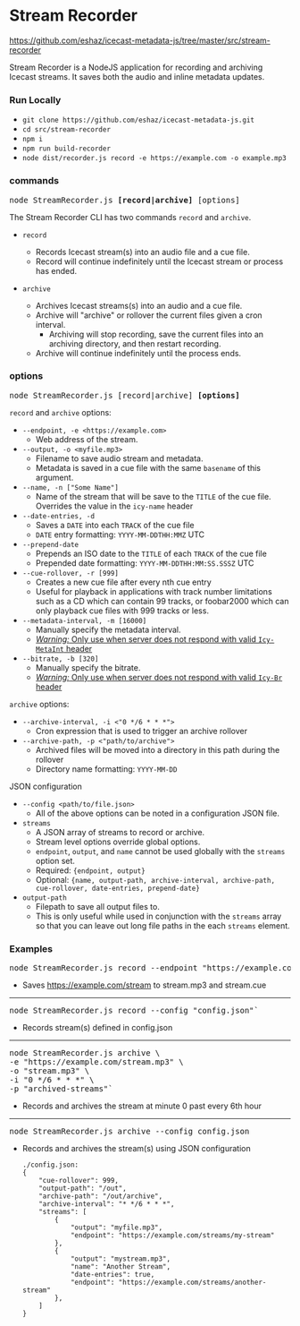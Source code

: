 # Stream Recorder

https://github.com/eshaz/icecast-metadata-js/tree/master/src/stream-recorder

Stream Recorder is a NodeJS application for recording and archiving Icecast streams. It saves both the audio and inline metadata updates.

### Run Locally

* `git clone https://github.com/eshaz/icecast-metadata-js.git`
* `cd src/stream-recorder`
* `npm i`
* `npm run build-recorder`
* `node dist/recorder.js record -e https://example.com -o example.mp3`

### commands

<pre>node StreamRecorder.js <b>[record|archive]</b> [options]</pre>

The Stream Recorder CLI has two commands `record` and `archive`.

* `record`
  * Records Icecast stream(s) into an audio file and a cue file.
  * Record will continue indefinitely until the Icecast stream or process has ended.

* `archive`
  * Archives Icecast streams(s) into an audio and a cue file.
  * Archive will "archive" or rollover the current files given a cron interval.
    * Archiving will stop recording, save the current files into an archiving directory, and then restart recording.
  * Archive will continue indefinitely until the process ends.


### options

<pre>node StreamRecorder.js [record|archive] <b>[options]</b></pre>

`record` and `archive` options:

* `--endpoint, -e <https://example.com>`
  * Web address of the stream.
* `--output, -o <myfile.mp3>`
  * Filename to save audio stream and metadata.
  * Metadata is saved in a cue file with the same `basename` of this argument.
* `--name, -n ["Some Name"]`
  * Name of the stream that will be save to the `TITLE` of the cue file. Overrides the value in the `icy-name` header
* `--date-entries, -d`
  * Saves a `DATE` into each `TRACK` of the cue file
  * `DATE` entry formatting: `YYYY-MM-DDTHH:MMZ` UTC
* `--prepend-date`
  * Prepends an ISO date to the `TITLE` of each `TRACK` of the cue file
  * Prepended date formatting: `YYYY-MM-DDTHH:MM:SS.SSSZ` UTC
* `--cue-rollover, -r [999]`
  * Creates a new cue file after every nth cue entry
  * Useful for playback in applications with track number limitations such as a CD which can contain 99 tracks, or foobar2000 which can only playback cue files with 999 tracks or less.
* `--metadata-interval, -m [16000]`
  * Manually specify the metadata interval.
  * <u>*Warning:* Only use when server does not respond with valid `Icy-MetaInt` header</u>
* `--bitrate, -b [320]`
  * Manually specify the bitrate.
  * <u>*Warning:* Only use when server does not respond with valid `Icy-Br` header</u>

`archive` options:

* `--archive-interval, -i <"0 */6 * * *">`
  * Cron expression that is used to trigger an archive rollover
* `--archive-path, -p <"path/to/archive">`
  * Archived files will be moved into a directory in this path during the rollover
  * Directory name formatting: `YYYY-MM-DD`

JSON configuration

* `--config <path/to/file.json>`
  * All of the above options can be noted in a configuration JSON file.
* `streams`
  * A JSON array of streams to record or archive.
  * Stream level options override global options.
  * `endpoint`, `output`, and `name` cannot be used globally with the `streams` option set.
  * Required: `{endpoint, output}`
  * Optional: `{name, output-path, archive-interval, archive-path, cue-rollover, date-entries, prepend-date}`
* `output-path`
  * Filepath to save all output files to.
  * This is only useful while used in conjunction with the `streams` array so that you can leave out long file paths in the each `streams` element.

### Examples

<pre>node StreamRecorder.js record --endpoint "https://example.com/stream.mp3" --output "stream.mp3"</pre>
   * Saves https://example.com/stream to stream.mp3 and stream.cue
   ---
<pre>node StreamRecorder.js record --config "config.json"`</pre>
   * Records stream(s) defined in config.json
   ---
<pre>
node StreamRecorder.js archive \
-e "https://example.com/stream.mp3" \
-o "stream.mp3" \
-i "0 */6 * * *" \
-p "archived-streams"`
</pre>  
  * Records and archives the stream at minute 0 past every 6th hour
  ---
<pre>node StreamRecorder.js archive --config config.json</pre>
  * Records and archives the stream(s) using JSON configuration

     ```
     ./config.json:
     {
         "cue-rollover": 999,
         "output-path": "/out",
         "archive-path": "/out/archive",
         "archive-interval": "* */6 * * *",
         "streams": [
             {
                 "output": "myfile.mp3",
                 "endpoint": "https://example.com/streams/my-stream"
             },
             {
                 "output": "mystream.mp3",
                 "name": "Another Stream",
                 "date-entries": true,
                 "endpoint": "https://example.com/streams/another-stream"
             },
         ]
     }
     ```